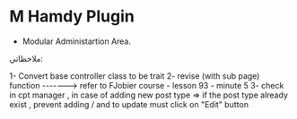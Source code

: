 # M Hamdy Plugin

* Modular Administartion Area.




ملاحظاتي: 

1- Convert base controller class to be trait
2- revise (with sub page) function -------> refer to FJobier course - lesson 93 - minute 5
3- check in cpt manager , in case of adding new post type => if the post type already exist , prevent adding / and to update must click on "Edit" button